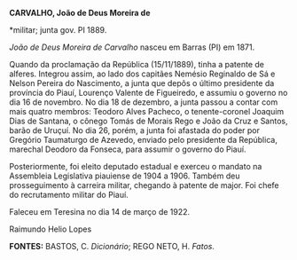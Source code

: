 **CARVALHO, João de Deus Moreira de**

\*militar; junta gov. PI 1889.

*João de Deus Moreira de Carvalho* nasceu em Barras (PI) em 1871.

Quando da proclamação da República (15/11/1889), tinha a patente de
alferes. Integrou assim, ao lado dos capitães Nemésio Reginaldo de Sá e
Nelson Pereira do Nascimento, a junta que depôs o último presidente da
província do Piauí, Lourenço Valente de Figueiredo, e assumiu o governo
no dia 16 de novembro. No dia 18 de dezembro, a junta passou a contar
com mais quatro membros: Teodoro Alves Pacheco, o tenente-coronel
Joaquim Dias de Santana, o cônego Tomás de Morais Rego e João da Cruz e
Santos, barão de Uruçuí. No dia 26, porém, a junta foi afastada do poder
por Gregório Taumaturgo de Azevedo, enviado pelo presidente da
República, marechal Deodoro da Fonseca, para assumir o governo do Piauí.

Posteriormente, foi eleito deputado estadual e exerceu o mandato na
Assembleia Legislativa piauiense de 1904 a 1906. Também deu
prosseguimento à carreira militar, chegando à patente de major. Foi
chefe do recrutamento militar do Piauí.

Faleceu em Teresina no dia 14 de março de 1922.

Raimundo Helio Lopes

**FONTES:** BASTOS, C. *Dicionário*; REGO NETO, H. *Fatos.*
